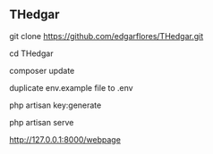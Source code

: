 THedgar
----

git clone https://github.com/edgarflores/THedgar.git

cd THedgar

composer update

duplicate env.example file to .env

php artisan key:generate

php artisan serve

http://127.0.0.1:8000/webpage

